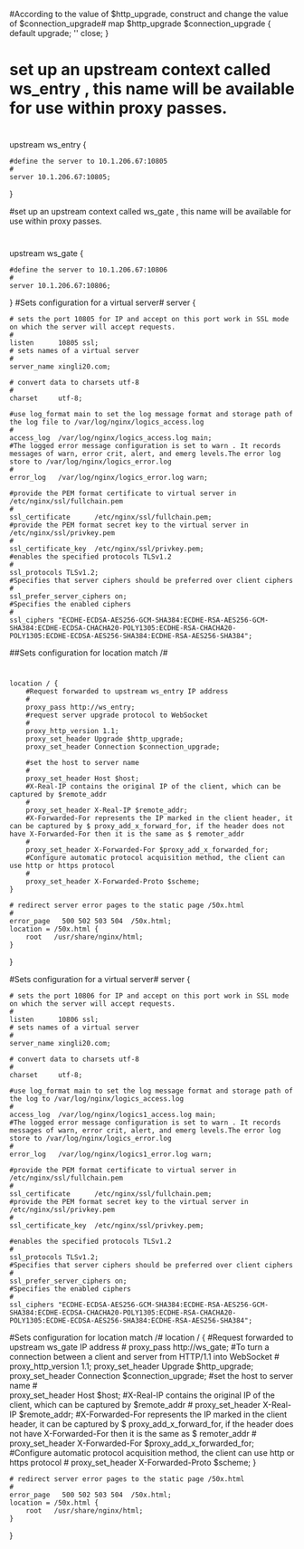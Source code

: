 #According to the value of $http_upgrade, construct and change the value of $connection_upgrade#
map $http_upgrade $connection_upgrade {
    default upgrade;
    '' close;
}


# set up an upstream context called ws_entry , this name will be available for use within proxy passes.
#
upstream ws_entry {
	
	#define the server to 10.1.206.67:10805
	#
    server 10.1.206.67:10805;
}

#set up an upstream context called ws_gate , this name will be available for use within proxy passes.
#
upstream ws_gate {

	#define the server to 10.1.206.67:10806
	#
    server 10.1.206.67:10806;
}
#Sets configuration for a virtual server#
server {

	# sets the port 10805 for IP and accept on this port work in SSL mode on which the server will accept requests.
	#
    listen      10805 ssl;
	# sets names of a virtual server
	#
    server_name xingli20.com;

	# convert data to charsets utf-8
	#
    charset     utf-8;

	#use log_format main to set the log message format and storage path of the log file to /var/log/nginx/logics_access.log
	#
    access_log  /var/log/nginx/logics_access.log main;
	#The logged error message configuration is set to warn . It records messages of warn, error crit, alert, and emerg levels.The error log store to /var/log/nginx/logics_error.log
	#
    error_log   /var/log/nginx/logics_error.log warn;
	
	#provide the PEM format certificate to virtual server in /etc/nginx/ssl/fullchain.pem 
	#
    ssl_certificate      /etc/nginx/ssl/fullchain.pem;
	#provide the PEM format secret key to the virtual server in /etc/nginx/ssl/privkey.pem
	#
    ssl_certificate_key  /etc/nginx/ssl/privkey.pem;
	#enables the specified protocols TLSv1.2
	#
    ssl_protocols TLSv1.2;
	#Specifies that server ciphers should be preferred over client ciphers
	#
    ssl_prefer_server_ciphers on;
	#Specifies the enabled ciphers
	#
    ssl_ciphers "ECDHE-ECDSA-AES256-GCM-SHA384:ECDHE-RSA-AES256-GCM-SHA384:ECDHE-ECDSA-CHACHA20-POLY1305:ECDHE-RSA-CHACHA20-POLY1305:ECDHE-ECDSA-AES256-SHA384:ECDHE-RSA-AES256-SHA384";

##Sets configuration for location match /#
#
    location / {
		#Request forwarded to upstream ws_entry IP address
		#
        proxy_pass http://ws_entry;
		#request server upgrade protocol to WebSocket
		#
        proxy_http_version 1.1;
        proxy_set_header Upgrade $http_upgrade;
        proxy_set_header Connection $connection_upgrade;

		#set the host to server name
		#
        proxy_set_header Host $host;
		#X-Real-IP contains the original IP of the client, which can be captured by $remote_addr
		#
        proxy_set_header X-Real-IP $remote_addr;
		#X-Forwarded-For represents the IP marked in the client header, it can be captured by $ proxy_add_x_forward_for, if the header does not have X-Forwarded-For then it is the same as $ remoter_addr
		#	
        proxy_set_header X-Forwarded-For $proxy_add_x_forwarded_for;
		#Configure automatic protocol acquisition method, the client can use http or https protocol
		#
        proxy_set_header X-Forwarded-Proto $scheme;
    }

    # redirect server error pages to the static page /50x.html
    #
    error_page   500 502 503 504  /50x.html;
    location = /50x.html {
        root   /usr/share/nginx/html;
    }
}

#Sets configuration for a virtual server#
server {

	# sets the port 10806 for IP and accept on this port work in SSL mode on which the server will accept requests.
	#
    listen      10806 ssl;
	# sets names of a virtual server
	#
    server_name xingli20.com;
	
	# convert data to charsets utf-8
	#
    charset     utf-8;

	#use log_format main to set the log message format and storage path of the log to /var/log/nginx/logics_access.log
	#
    access_log  /var/log/nginx/logics1_access.log main;
	#The logged error message configuration is set to warn . It records messages of warn, error crit, alert, and emerg levels.The error log store to /var/log/nginx/logics_error.log
	#
    error_log   /var/log/nginx/logics1_error.log warn;
	
	#provide the PEM format certificate to virtual server in /etc/nginx/ssl/fullchain.pem 
	#
    ssl_certificate      /etc/nginx/ssl/fullchain.pem;
	#provide the PEM format secret key to the virtual server in /etc/nginx/ssl/privkey.pem
	#
    ssl_certificate_key  /etc/nginx/ssl/privkey.pem;
	
	#enables the specified protocols TLSv1.2
	#
    ssl_protocols TLSv1.2;
	#Specifies that server ciphers should be preferred over client ciphers
	#
    ssl_prefer_server_ciphers on;
	#Specifies the enabled ciphers
	#
    ssl_ciphers "ECDHE-ECDSA-AES256-GCM-SHA384:ECDHE-RSA-AES256-GCM-SHA384:ECDHE-ECDSA-CHACHA20-POLY1305:ECDHE-RSA-CHACHA20-POLY1305:ECDHE-ECDSA-AES256-SHA384:ECDHE-RSA-AES256-SHA384";
#Sets configuration for location match /#
    location / {
		#Request forwarded to upstream ws_gate IP address
		#
        proxy_pass http://ws_gate;
		#To turn a connection between a client and server from HTTP/1.1 into WebSocket
		#
        proxy_http_version 1.1;
        proxy_set_header Upgrade $http_upgrade;
        proxy_set_header Connection $connection_upgrade;
		#set the host to server name
		#	
        proxy_set_header Host $host;
		#X-Real-IP contains the original IP of the client, which can be captured by $remote_addr
		#
        proxy_set_header X-Real-IP $remote_addr;
		#X-Forwarded-For represents the IP marked in the client header, it can be captured by $ proxy_add_x_forward_for, if the header does not have X-Forwarded-For then it is the same as $ remoter_addr
		#	
        proxy_set_header X-Forwarded-For $proxy_add_x_forwarded_for;
		#Configure automatic protocol acquisition method, the client can use http or https protocol
		#
        proxy_set_header X-Forwarded-Proto $scheme;
    }

    # redirect server error pages to the static page /50x.html
    #
    error_page   500 502 503 504  /50x.html;
    location = /50x.html {
        root   /usr/share/nginx/html;
    }
}
